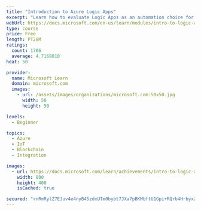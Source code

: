 ```yaml
---
title: "Introduction to Azure Logic Apps"
excerpt: "Learn how to evaluate Logic Apps as an automation choice for your organization using criteria for integration, performance, conditionals, and connectors."
webUrl: https://docs.microsoft.com/en-us/learn/modules/intro-to-logic-apps/
type: course
price: Free
length: PT28M
ratings:
  count: 1706
  average: 4.7168818
heat: 50

provider:
  name: Microsoft Learn
  domain: microsoft.com
  images:
    - url: /assets/images/organizations/microsoft.com-50x50.jpg
      width: 50
      height: 50

levels:
  - Beginner

topics:
  - Azure
  - IoT
  - Blockchain
  - Integration

images:
  - url: https://docs.microsoft.com/learn/achievements/intro-to-logic-apps-social.png
    width: 800
    height: 400
    isCached: true

secured: "rnRmRylZ7EJuv4e4nyB45zdxUTm0bybt7JXa7pBKMbftU1Gpi+RQrb4HrbyxZDqrB0TLZjBpBiZtCeTbENgUY+5GIMrLxFCTJnDC/nsrGfQlpZP0VuN5DJKPVIJvQFhexvOVupclRX2KaKpwX1q0wOz8e06aZX/BbiVVPpi12/Vy0u7RjamkJRZQE2g/ODVcH0xoZ60tX/pjeo+zhgdxDq+7b9Su6VYG1dXGKnMz5bzx5979L58RRJmCYEtvvfvrOpQjoWboMAFDlHw1YrmDpTOovi446n/DR09EgCfXa+fu0AzaFmJilXcPDy0UEclWpYt3nskPBrRtQ0yL2fO9WfUCJU7jEWcQlo1pkG0KqdIVsQPatQOekF0TRUy1gqr1ZyqLYgSzZNRrT1N9poc5zSVyxbW8qH+unzY71kS/Ayo=;z+eoYrVMuVZtR1iR4igMPA=="
---
```


